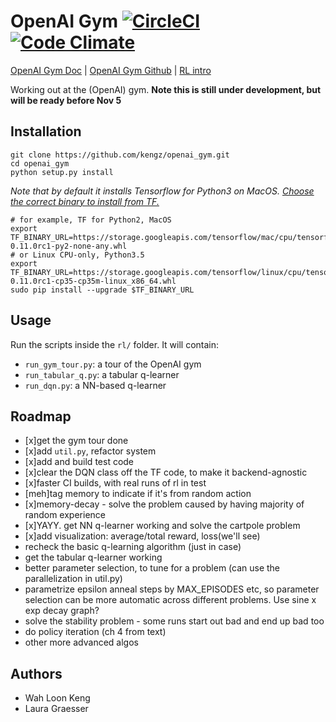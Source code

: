 # OpenAI Gym [![CircleCI](https://circleci.com/gh/kengz/openai_gym.svg?style=shield)](https://circleci.com/gh/kengz/openai_gym) [![Code Climate](https://codeclimate.com/github/kengz/openai_gym/badges/gpa.svg)](https://codeclimate.com/github/kengz/openai_gym)

[OpenAI Gym Doc](https://gym.openai.com/docs) | [OpenAI Gym Github](https://github.com/openai/gym) | [RL intro](https://gym.openai.com/docs/rl)

Working out at the (OpenAI) gym. **Note this is still under development, but will be ready before Nov 5**


## Installation

```shell
git clone https://github.com/kengz/openai_gym.git
cd openai_gym
python setup.py install
```

*Note that by default it installs Tensorflow for Python3 on MacOS. [Choose the correct binary to install from TF.](https://www.tensorflow.org/versions/r0.11/get_started/os_setup.html#pip-installation)*

```shell
# for example, TF for Python2, MacOS
export TF_BINARY_URL=https://storage.googleapis.com/tensorflow/mac/cpu/tensorflow-0.11.0rc1-py2-none-any.whl
# or Linux CPU-only, Python3.5
export TF_BINARY_URL=https://storage.googleapis.com/tensorflow/linux/cpu/tensorflow-0.11.0rc1-cp35-cp35m-linux_x86_64.whl
sudo pip install --upgrade $TF_BINARY_URL
```

## Usage

Run the scripts inside the `rl/` folder. It will contain:
- `run_gym_tour.py`: a tour of the OpenAI gym
- `run_tabular_q.py`: a tabular q-learner
- `run_dqn.py`: a NN-based q-learner


## Roadmap

- [x]get the gym tour done
- [x]add `util.py`, refactor system
- [x]add and build test code
- [x]clear the DQN class off the TF code, to make it backend-agnostic
- [x]faster CI builds, with real runs of rl in test
- [meh]tag memory to indicate if it's from random action
- [x]memory-decay - solve the problem caused by having majority of random experience
- [x]YAYY. get NN q-learner working and solve the cartpole problem
- [x]add visualization: average/total reward, loss(we'll see)
- recheck the basic q-learning algorithm (just in case)
- get the tabular q-learner working
- better parameter selection, to tune for a problem (can use the parallelization in util.py)
- parametrize epsilon anneal steps by MAX_EPISODES etc, so parameter selection can be more automatic across different problems. Use sine x exp decay graph?
- solve the stability problem - some runs start out bad and end up bad too
- do policy iteration (ch 4 from text)
- other more advanced algos


## Authors

- Wah Loon Keng
- Laura Graesser
